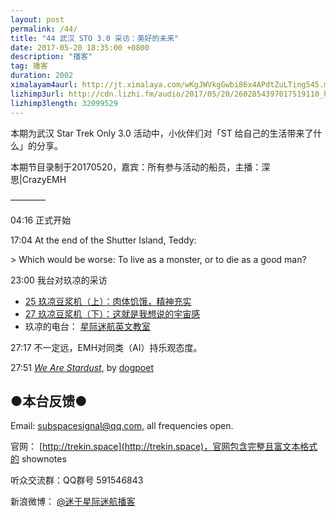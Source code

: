 ```yaml
---
layout: post
permalink: /44/
title: "44 武汉 STO 3.0 采访：美好的未来"
date: 2017-05-20 18:35:00 +0800
description: "播客"
tag: 播客 
duration: 2002
ximalayam4aurl: http://jt.ximalaya.com/wKgJWVkgGwbi86x4APdtZuLTing545.m4a?channel=rss&album_id=3135361&track_id=38469181&uid=6418191&jt=http://audio.xmcdn.com/group29/M02/73/DF/wKgJWVkgGwbi86x4APdtZuLTing545.m4a
lizhimp3url: http://cdn.lizhi.fm/audio/2017/05/20/2602854397017519110_hd.mp3
lizhimp3length: 32099529
---   
```


本期为武汉 Star Trek Only 3.0 活动中，小伙伴们对「ST 给自己的生活带来了什么」的分享。

本期节目录制于20170520，嘉宾：所有参与活动的船员，主播：深思\|CrazyEMH

————

04:16 正式开始

17:04 At the end of the Shutter Island, Teddy:

&gt; Which would be worse: To live as a monster, or to die as a good man?

23:00 我台对玖凉的采访

- [25 玖凉豆浆机（上）：肉体饥饿，精神充实](http://trekin.space/25/)
- [27 玖凉豆浆机（下）：这就是我想说的宇宙感](http://trekin.space/27/)
- 玖凉的电台： [星际迷航英文教室](https://www.lizhi.fm/1316714/)

27:17 不一定远，EMH对同类（AI）持乐观态度。

27:51 [_We Are Stardust_](https://archiveofourown.org/works/99511), by [dogpoet](https://archiveofourown.org/users/dogpoet/pseuds/dogpoet)

## ●本台反馈●

Email: [subspacesignal@qq.com](mailto:subspacesignal@qq.com), all frequencies open.

官网： [http://trekin.space](http://trekin.space)，官网包含完整且富文本格式的 shownotes

听众交流群：QQ群号 591546843

新浪微博： [@迷于星际迷航播客](http://weibo.com/lostinst)
